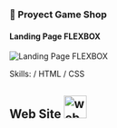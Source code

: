 ### 👋 Proyect Game Shop
#### Landing Page FLEXBOX
![Landing Page FLEXBOX](https://xlcomunicaciones.com/gameShop/Capture.JPG)


Skills: / HTML / CSS




## Web Site [<img src='https://cdn.jsdelivr.net/npm/simple-icons@3.0.1/icons/icloud.svg' alt='website' height='40'>](https://xlcomunicaciones.com/gameShop/)  

